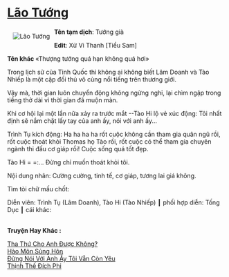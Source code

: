 <a href="https://utruyen.com/lao-tuong/17691/" title="Lão Tướng"><h1>Lão Tướng</h1></a><div style="display:table"><img align="right" style="float: left; padding: 10px;" src="https://utruyen.com/images/story/200x260/lao-tuong.jpg" alt="Lão Tướng"><b>Tên tạm dịch</b>: Tướng già<p></p><b>Edit</b>: Xử Vi Thanh [Tiểu Sam]<p></p><b>Tên khác </b>«Thượng tướng quá hạn không quá hơi»<p></p>Trong lịch sử của Tinh Quốc thì không ai không biết Lâm Doanh và Tào Nhiếp là một cặp đối thủ vô cùng nổi tiếng trên thương giới.<p></p>Vậy mà, thời gian luôn chuyển động không ngừng nghỉ, lại chìm ngập trong tiếng thở dài vì thời gian đã muộn màn.<p></p>Khi cơ hội lại một lần nữa xảy ra trước mắt --Tào Hi lộ vẻ xúc động: Tôi nhất định sẽ nắm chặt lấy tay của anh ấy, nói với anh ấy...<p></p>Trình Tụ kích động: Ha ha ha ha rốt cuộc không cần tham gia quân ngũ rồi, rốt cuộc thoát khỏi Thomas họ Tào rồi, rốt cuộc có thể tham gia chuyên ngành thi đấu cơ giáp rồi! Cuộc sống quá tốt đẹp.<p></p>Tào Hi = =:... Đừng chỉ muốn thoát khỏi tôi.<p></p>Nội dung nhãn: Cường cường, tinh tế, cơ giáp, tương lai giá không.<p></p>Tìm tòi chữ mấu chốt:<p></p>Diễn viên: Trình Tụ (Lâm Doanh), Tào Hi (Tào Nhiếp) ┃ phối hợp diễn: Tống Dục ┃ cái khác:</div><p><br><b>Truyện Hay Khác :</b></p><a href="https://utruyen.com/tha-thu-cho-anh-duoc-khong/21881/" alt="Tha Thứ Cho Anh Được Không?">Tha Thứ Cho Anh Được Không?</a><br/><a href="https://github.com/quanluxury/ngontinh_sac/tree/master/truyenhay/20143/" alt="Hào Môn Sủng Hôn">Hào Môn Sủng Hôn</a><br/><a href="https://github.com/quanluxury/truyenhot/tree/master/truyenhay/1386/" alt="Đừng Nói Với Anh Ấy Tôi Vẫn Còn Yêu">Đừng Nói Với Anh Ấy Tôi Vẫn Còn Yêu</a><br/><a href="https://github.com/quanluxury/truyenhot/tree/master/truyenhay/13353/" alt="Thịnh Thế Đích Phi">Thịnh Thế Đích Phi</a><br/>